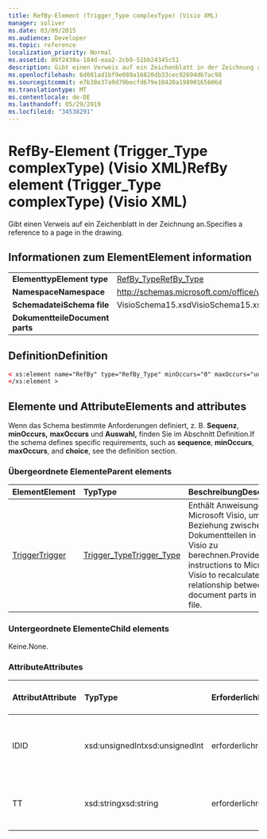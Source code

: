 ```yaml
---
title: RefBy-Element (Trigger_Type complexType) (Visio XML)
manager: soliver
ms.date: 03/09/2015
ms.audience: Developer
ms.topic: reference
localization_priority: Normal
ms.assetid: 09f2430a-184d-eaa2-2cb9-51bb24345c51
description: Gibt einen Verweis auf ein Zeichenblatt in der Zeichnung an.
ms.openlocfilehash: 6d081ad1bf9e089a16820db33cec92694db7ac98
ms.sourcegitcommit: e7b38e37a9d79becfd679e10420a19890165606d
ms.translationtype: MT
ms.contentlocale: de-DE
ms.lasthandoff: 05/29/2019
ms.locfileid: "34538291"
---
```

# <a name="refby-element-trigger_type-complextype-visio-xml"></a><span data-ttu-id="68da8-103">RefBy-Element (Trigger_Type complexType) (Visio XML)</span><span class="sxs-lookup"><span data-stu-id="68da8-103">RefBy element (Trigger_Type complexType) (Visio XML)</span></span>

<span data-ttu-id="68da8-104">Gibt einen Verweis auf ein Zeichenblatt in der Zeichnung an.</span><span class="sxs-lookup"><span data-stu-id="68da8-104">Specifies a reference to a page in the drawing.</span></span>
  
## <a name="element-information"></a><span data-ttu-id="68da8-105">Informationen zum Element</span><span class="sxs-lookup"><span data-stu-id="68da8-105">Element information</span></span>

|||
|:-----|:-----|
|<span data-ttu-id="68da8-106">**Elementtyp**</span><span class="sxs-lookup"><span data-stu-id="68da8-106">**Element type**</span></span> <br/> |[<span data-ttu-id="68da8-107">RefBy_Type</span><span class="sxs-lookup"><span data-stu-id="68da8-107">RefBy_Type</span></span>](refby_type-complextypevisio-xml.md) <br/> |
|<span data-ttu-id="68da8-108">**Namespace**</span><span class="sxs-lookup"><span data-stu-id="68da8-108">**Namespace**</span></span> <br/> |http://schemas.microsoft.com/office/visio/2012/main  <br/> |
|<span data-ttu-id="68da8-109">**Schemadatei**</span><span class="sxs-lookup"><span data-stu-id="68da8-109">**Schema file**</span></span> <br/> |<span data-ttu-id="68da8-110">VisioSchema15.xsd</span><span class="sxs-lookup"><span data-stu-id="68da8-110">VisioSchema15.xsd</span></span>  <br/> |
|<span data-ttu-id="68da8-111">**Dokumentteile**</span><span class="sxs-lookup"><span data-stu-id="68da8-111">**Document parts**</span></span> <br/> ||
   
## <a name="definition"></a><span data-ttu-id="68da8-112">Definition</span><span class="sxs-lookup"><span data-stu-id="68da8-112">Definition</span></span>

```XML
< xs:element name="RefBy" type="RefBy_Type" minOccurs="0" maxOccurs="unbounded" >
</xs:element >
```

## <a name="elements-and-attributes"></a><span data-ttu-id="68da8-113">Elemente und Attribute</span><span class="sxs-lookup"><span data-stu-id="68da8-113">Elements and attributes</span></span>

<span data-ttu-id="68da8-114">Wenn das Schema bestimmte Anforderungen definiert, z. B. **Sequenz**, **minOccurs,** **maxOccurs** und **Auswahl,** finden Sie im Abschnitt Definition.</span><span class="sxs-lookup"><span data-stu-id="68da8-114">If the schema defines specific requirements, such as **sequence**, **minOccurs**, **maxOccurs**, and **choice**, see the definition section.</span></span> 
  
### <a name="parent-elements"></a><span data-ttu-id="68da8-115">Übergeordnete Elemente</span><span class="sxs-lookup"><span data-stu-id="68da8-115">Parent elements</span></span>

|<span data-ttu-id="68da8-116">**Element**</span><span class="sxs-lookup"><span data-stu-id="68da8-116">**Element**</span></span>|<span data-ttu-id="68da8-117">**Typ**</span><span class="sxs-lookup"><span data-stu-id="68da8-117">**Type**</span></span>|<span data-ttu-id="68da8-118">**Beschreibung**</span><span class="sxs-lookup"><span data-stu-id="68da8-118">**Description**</span></span>|
|:-----|:-----|:-----|
|[<span data-ttu-id="68da8-119">Trigger</span><span class="sxs-lookup"><span data-stu-id="68da8-119">Trigger</span></span>](trigger-elementvisio-xml.md) <br/> |[<span data-ttu-id="68da8-120">Trigger_Type</span><span class="sxs-lookup"><span data-stu-id="68da8-120">Trigger_Type</span></span>](trigger_type-complextypevisio-xml.md) <br/> |<span data-ttu-id="68da8-121">Enthält Anweisungen für Microsoft Visio, um eine Beziehung zwischen Dokumentteilen in einer Visio zu berechnen.</span><span class="sxs-lookup"><span data-stu-id="68da8-121">Provides instructions to Microsoft Visio to recalculate a relationship between document parts in a Visio file.</span></span>  <br/> |

   
### <a name="child-elements"></a><span data-ttu-id="68da8-122">Untergeordnete Elemente</span><span class="sxs-lookup"><span data-stu-id="68da8-122">Child elements</span></span>

<span data-ttu-id="68da8-123">Keine.</span><span class="sxs-lookup"><span data-stu-id="68da8-123">None.</span></span>
  
### <a name="attributes"></a><span data-ttu-id="68da8-124">Attribute</span><span class="sxs-lookup"><span data-stu-id="68da8-124">Attributes</span></span>

|<span data-ttu-id="68da8-125">**Attribut**</span><span class="sxs-lookup"><span data-stu-id="68da8-125">**Attribute**</span></span>|<span data-ttu-id="68da8-126">**Typ**</span><span class="sxs-lookup"><span data-stu-id="68da8-126">**Type**</span></span>|<span data-ttu-id="68da8-127">**Erforderlich**</span><span class="sxs-lookup"><span data-stu-id="68da8-127">**Required**</span></span>|<span data-ttu-id="68da8-128">**Beschreibung**</span><span class="sxs-lookup"><span data-stu-id="68da8-128">**Description**</span></span>|<span data-ttu-id="68da8-129">**Mögliche Werte**</span><span class="sxs-lookup"><span data-stu-id="68da8-129">**Possible values**</span></span>|
|:-----|:-----|:-----|:-----|:-----|
|<span data-ttu-id="68da8-130">ID</span><span class="sxs-lookup"><span data-stu-id="68da8-130">ID</span></span>  <br/> |<span data-ttu-id="68da8-131">xsd:unsignedInt</span><span class="sxs-lookup"><span data-stu-id="68da8-131">xsd:unsignedInt</span></span>  <br/> |<span data-ttu-id="68da8-132">erforderlich</span><span class="sxs-lookup"><span data-stu-id="68da8-132">required</span></span>  <br/> |<span data-ttu-id="68da8-133">Gibt das ID-Attribut einer Seite in der Zeichnung an.</span><span class="sxs-lookup"><span data-stu-id="68da8-133">Specifies the ID attribute of a page in the drawing.</span></span>  <br/> |<span data-ttu-id="68da8-134">Werte des xsd:unsignedInt-Typs.</span><span class="sxs-lookup"><span data-stu-id="68da8-134">Values of the xsd:unsignedInt type.</span></span>  <br/> |
|<span data-ttu-id="68da8-135">T</span><span class="sxs-lookup"><span data-stu-id="68da8-135">T</span></span>  <br/> |<span data-ttu-id="68da8-136">xsd:string</span><span class="sxs-lookup"><span data-stu-id="68da8-136">xsd:string</span></span>  <br/> |<span data-ttu-id="68da8-137">erforderlich</span><span class="sxs-lookup"><span data-stu-id="68da8-137">required</span></span>  <br/> |<span data-ttu-id="68da8-138">Gibt den Referenztyp an.</span><span class="sxs-lookup"><span data-stu-id="68da8-138">Specifies the reference type.</span></span>  <br/> |<span data-ttu-id="68da8-139">Werte des xsd:string-Typs.</span><span class="sxs-lookup"><span data-stu-id="68da8-139">Values of the xsd:string type.</span></span>  <br/> |
   

